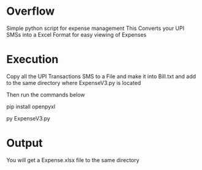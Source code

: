 # Overflow
Simple python script for expense management
This Converts your UPI SMSs into a Excel Format for easy viewing of Expenses

# Execution
Copy all the UPI Transactions SMS to a File and make it into Bill.txt and add to the same directory where ExpenseV3.py is located

Then run the commands below

pip install openpyxl

py ExpenseV3.py

# Output
You will get a Expense.xlsx file to the same directory


